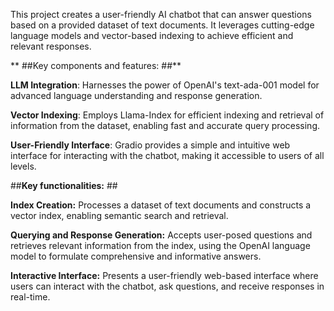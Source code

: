 This project creates a user-friendly AI chatbot that can answer questions based on a provided dataset of text documents. It leverages cutting-edge language models and vector-based indexing to achieve efficient and relevant responses.

** ##Key components and features: ##**  


**LLM Integration**: Harnesses the power of OpenAI's text-ada-001 model for advanced language understanding and response generation.  

**Vector Indexing**: Employs Llama-Index for efficient indexing and retrieval of information from the dataset, enabling fast and accurate query processing.  

**User-Friendly Interface**: Gradio provides a simple and intuitive web interface for interacting with the chatbot, making it accessible to users of all levels.


##**Key functionalities:**  ##

**Index Creation:** Processes a dataset of text documents and constructs a vector index, enabling semantic search and retrieval.  

**Querying and Response Generation:** Accepts user-posed questions and retrieves relevant information from the index, using the OpenAI language model to formulate comprehensive and informative answers.  

**Interactive Interface:** Presents a user-friendly web-based interface where users can interact with the chatbot, ask questions, and receive responses in real-time.


